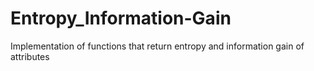 # Entropy_Information-Gain
Implementation of functions that return entropy and information gain of attributes
